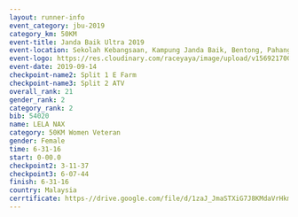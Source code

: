 ```yaml
---
layout: runner-info 
event_category: jbu-2019 
category_km: 50KM 
event-title: Janda Baik Ultra 2019
event-location: Sekolah Kebangsaan, Kampung Janda Baik, Bentong, Pahang, Malaysia 
event-logo: https://res.cloudinary.com/raceyaya/image/upload/v1569217009/logo/janda-baik_vch1pc.jpg 
event-date: 2019-09-14 
checkpoint-name2: Split 1 E Farm 
checkpoint-name3: Split 2 ATV 
overall_rank: 21
gender_rank: 2
category_rank: 2
bib: 54020
name: LELA NAX
category: 50KM Women Veteran
gender: Female
time: 6-31-16
start: 0-00.0
checkpoint2: 3-11-37
checkpoint3: 6-07-44
finish: 6-31-16
country: Malaysia
cerrtificate: https-//drive.google.com/file/d/1zaJ_JmaSTXiG7J8KMdaVrHkmjYqDLTP0/view?usp=sharing
---
```

